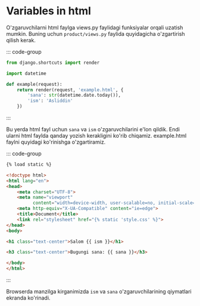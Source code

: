 # Variables in html

O'zgaruvchilarni html faylga views.py faylidagi funksiyalar orqali uzatish mumkin. Buning uchun `product/views.py`
faylida quyidagicha o'zgartirish qilish kerak.

::: code-group

```python [product/views.py]
from django.shortcuts import render

import datetime

def example(request):
    return render(request, 'example.html', {
        'sana': str(datetime.date.today()),
        'ism': 'Asliddin'
    })
```

:::

Bu yerda html fayl uchun `sana` va `ism` o'zgaruvchilarini e'lon qildik. Endi ularni html faylda qanday yozish
kerakligini ko'rib chiqamiz. example.html faylni quyidagi ko'rinishga o'zgartiramiz.

::: code-group

```html {15,17} [templates/example.html]
{% load static %}

<!doctype html>
<html lang="en">
<head>
    <meta charset="UTF-8">
    <meta name="viewport"
          content="width=device-width, user-scalable=no, initial-scale=1.0, maximum-scale=1.0, minimum-scale=1.0">
    <meta http-equiv="X-UA-Compatible" content="ie=edge">
    <title>Document</title>
    <link rel="stylesheet" href="{% static 'style.css' %}">
</head>
<body>

<h1 class="text-center">Salom {{ ism }}</h1>

<h3 class="text-center">Bugungi sana: {{ sana }}</h3>

</body>
</html>
```

:::

Browserda manzilga kirganimizda `ism` va `sana` o'zgaruvchilarining qiymatlari ekranda ko'rinadi.
